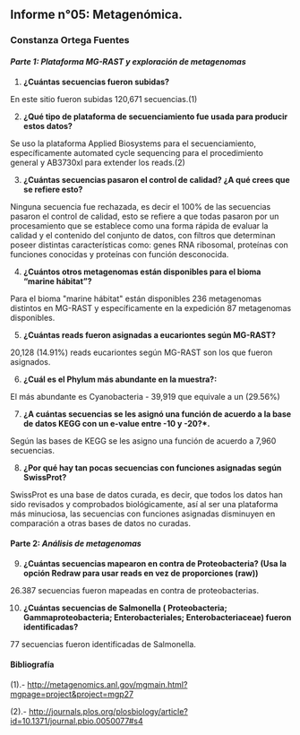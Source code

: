## **Informe n°05: Metagenómica.**


### Constanza Ortega Fuentes


#### **_Parte 1: Plataforma MG-RAST y exploración de metagenomas_**



1. **¿Cuántas secuencias fueron subidas?**


En este sitio fueron subidas 120,671 secuencias.(1)


2. **¿Qué tipo de plataforma de secuenciamiento fue usada para producir estos datos?**


Se uso la plataforma Applied Biosystems para el secuenciamiento, específicamente automated cycle sequencing para el procedimiento general y AB3730xl para extender los reads.(2)


3. **¿Cuántas secuencias pasaron el control de calidad? ¿A qué crees que se refiere esto?**


Ninguna secuencia fue rechazada, es decir el 100% de las secuencias pasaron el control de calidad, esto se refiere a que todas pasaron por un procesamiento que se establece como una forma rápida de evaluar la calidad y el contenido del conjunto de datos, con filtros que determinan poseer distintas características como:  genes RNA ribosomal, proteínas con funciones conocidas  y  proteínas con función desconocida.


4. **¿Cuántos otros metagenomas están disponibles para el bioma “marine hábitat”?**


Para el bioma "marine hábitat" están disponibles 236 metagenomas distintos en MG-RAST y específicamente en la expedición 87 metagenomas disponibles. 


5. **¿Cuántas reads fueron asignadas a eucariontes según MG-RAST?**


20,128 (14.91%) reads eucariontes según MG-RAST son los que fueron asignados.


6. **¿Cuál es el Phylum más abundante en la muestra?:**


El más abundante es Cyanobacteria - 39,919 que equivale a un (29.56%) 


7. **¿A cuántas secuencias se les asignó una función de acuerdo a la base de datos KEGG con un e-value entre -10 y -20?*.**


Según las bases de KEGG se les asigno una función de acuerdo a 7,960 secuencias.


8. **¿Por qué hay tan pocas secuencias con funciones asignadas según SwissProt?**


SwissProt es una base de datos curada, es decir, que todos los datos han sido revisados y comprobados biológicamente, así al ser una plataforma más minuciosa, las secuencias con funciones asignadas disminuyen en comparación a otras bases de datos no curadas.


#### **Parte 2: _Análisis de metagenomas_**



9. **¿Cuántas secuencias mapearon en contra de Proteobacteria? (Usa la opción Redraw para usar reads en vez de proporciones (raw))**


26.387 secuencias fueron mapeadas en contra de proteobacterias.


10. **¿Cuántas secuencias de Salmonella ( Proteobacteria; Gammaproteobacteria; Enterobacteriales; Enterobacteriaceae) fueron identificadas?**


77 secuencias fueron identificadas de Salmonella.



#### **Bibliografía**


(1).-   http://metagenomics.anl.gov/mgmain.html?mgpage=project&project=mgp27



(2).- http://journals.plos.org/plosbiology/article?id=10.1371/journal.pbio.0050077#s4



